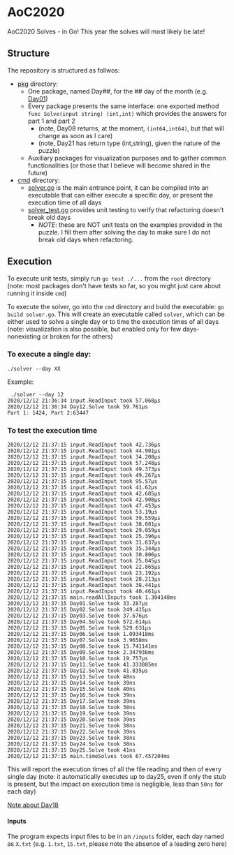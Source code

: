 # AoC2020
AoC2020 Solves - in Go! This year the solves will most likely be late!

## Structure
The repository is structured as follwos:

- [pkg](./pkg) directory:
  - One package, named Day##, for the ## day of the month (e.g. [Day01](./pkg/Day01))
  - Every package presents the same interface: one exported method `func Solve(input string) (int,int)` which provides the answers for part 1 and part 2
    - (note, Day08 returns, at the moment, `(int64,int64)`, but that will change as soon as I care)
    - (note, Day21 has return type (int,string), given the nature of the puzzle)
  - Auxiliary packages for visualization purposes and to gather common functionalities (or those that I believe will become shared in the future)
- [cmd](./cmd) directory:
  - [solver.go](./cmd/solver.go) is the main entrance point, it can be compiled into an executable that can either execute a specific day, or present the execution time of all days
  - [solver_test.go](./cmd/solver_test.go) provides unit testing to verify that refactoring doesn't break old days
    - *NOTE*: these are NOT unit tests on the examples provided in the puzzle. I fill them after solving the day to make sure I do not break old days when refactoring.


## Execution
To execute unit tests, simply run `go test ./...` from the `root` directory (note: most packages don't have tests so far, so you might just care about running it inside `cmd`)

To execute the solver, go into the `cmd` directory and build the executable: `go build solver.go`. This will create an executable called `solver`, which can be either used to solve a single day or to time the execution times of all days (note: visualization is also possible, but enabled only for few days- nonexisting or broken for the others)

### To execute a single day:

`./solver --day XX`

Example:

```
 ./solver --day 12
2020/12/12 21:36:34 input.ReadInput took 57.068µs
2020/12/12 21:36:34 Day12.Solve took 59.761µs
Part 1: 1424, Part 2:63447
```

### To test the execution time

```
2020/12/12 21:37:15 input.ReadInput took 42.736µs
2020/12/12 21:37:15 input.ReadInput took 44.901µs
2020/12/12 21:37:15 input.ReadInput took 34.208µs
2020/12/12 21:37:15 input.ReadInput took 57.248µs
2020/12/12 21:37:15 input.ReadInput took 49.373µs
2020/12/12 21:37:15 input.ReadInput took 49.267µs
2020/12/12 21:37:15 input.ReadInput took 95.57µs
2020/12/12 21:37:15 input.ReadInput took 41.62µs
2020/12/12 21:37:15 input.ReadInput took 42.685µs
2020/12/12 21:37:15 input.ReadInput took 42.908µs
2020/12/12 21:37:15 input.ReadInput took 47.453µs
2020/12/12 21:37:15 input.ReadInput took 53.19µs
2020/12/12 21:37:15 input.ReadInput took 39.559µs
2020/12/12 21:37:15 input.ReadInput took 38.081µs
2020/12/12 21:37:15 input.ReadInput took 29.059µs
2020/12/12 21:37:15 input.ReadInput took 25.396µs
2020/12/12 21:37:15 input.ReadInput took 31.637µs
2020/12/12 21:37:15 input.ReadInput took 35.344µs
2020/12/12 21:37:15 input.ReadInput took 30.806µs
2020/12/12 21:37:15 input.ReadInput took 25.045µs
2020/12/12 21:37:15 input.ReadInput took 22.865µs
2020/12/12 21:37:15 input.ReadInput took 23.192µs
2020/12/12 21:37:15 input.ReadInput took 28.213µs
2020/12/12 21:37:15 input.ReadInput took 38.441µs
2020/12/12 21:37:15 input.ReadInput took 40.461µs
2020/12/12 21:37:15 main.readAllInputs took 1.304148ms
2020/12/12 21:37:15 Day01.Solve took 33.287µs
2020/12/12 21:37:15 Day02.Solve took 249.415µs
2020/12/12 21:37:15 Day03.Solve took 37.676µs
2020/12/12 21:37:15 Day04.Solve took 572.614µs
2020/12/12 21:37:15 Day05.Solve took 529.631µs
2020/12/12 21:37:15 Day06.Solve took 1.093418ms
2020/12/12 21:37:15 Day07.Solve took 3.9658ms
2020/12/12 21:37:15 Day08.Solve took 15.741141ms
2020/12/12 21:37:15 Day09.Solve took 2.347936ms
2020/12/12 21:37:15 Day10.Solve took 19.757µs
2020/12/12 21:37:15 Day11.Solve took 41.333085ms
2020/12/12 21:37:15 Day12.Solve took 41.835µs
2020/12/12 21:37:15 Day13.Solve took 48ns
2020/12/12 21:37:15 Day14.Solve took 39ns
2020/12/12 21:37:15 Day15.Solve took 40ns
2020/12/12 21:37:15 Day16.Solve took 39ns
2020/12/12 21:37:15 Day17.Solve took 39ns
2020/12/12 21:37:15 Day18.Solve took 38ns
2020/12/12 21:37:15 Day19.Solve took 39ns
2020/12/12 21:37:15 Day20.Solve took 39ns
2020/12/12 21:37:15 Day21.Solve took 38ns
2020/12/12 21:37:15 Day22.Solve took 39ns
2020/12/12 21:37:15 Day23.Solve took 38ns
2020/12/12 21:37:15 Day24.Solve took 38ns
2020/12/12 21:37:15 Day25.Solve took 41ns
2020/12/12 21:37:15 main.timeSolves took 67.457204ms
```

This will report the execution times of all the file reading and then of every single day (note: it automatically executes up to day25, even if only the stub is present, but the impact on execution time is negligible, less than `50ns` for each day)

[Note about Day18](./pkg/Day18/README.md)

#### Inputs
The program expects input files to be in an `/inputs` folder, each day named as `X.txt` (e.g. `1.txt`, `15.txt`, please note the absence of a leading zero here)
